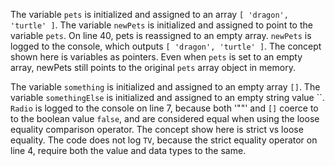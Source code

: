 The variable `pets` is initialized and assigned to an array `[ 'dragon', 'turtle' ]`.  The variable `newPets` is initialized and assigned to point to the variable `pets`.  On line 40, pets is reassigned to an empty array.  `newPets` is logged to the console, which outputs `[ 'dragon', 'turtle' ]`.  The concept shown here is variables as pointers.  Even when `pets` is set to an empty array, newPets still points to the original `pets` array object in memory.

The variable `something` is initialized and assigned to an empty array `[]`. The variable `somethingElse` is initialized and assigned to an empty string value ``.  `Radio` is logged to the console on line 7, because both '""' and `[]` coerce to to the boolean value `false`, and are considered equal when using the loose equality comparison operator.  The concept show here is strict vs loose equality.  The code does not log `TV`, because the strict equality operator on line 4, require both the value and data types to the same.